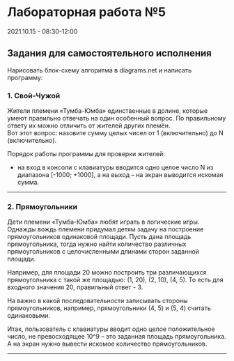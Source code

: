 # Лабораторная работа №5  
2021.10.15 - 08:30-12:00  

## Задания для самостоятельного исполнения  

Нарисовать блок-схему алгоритма в diagrams.net и написать программу:  

### 1. Свой-Чужой  

Жители племени «Тумба-Юмба» единственные в долине, которые умеют правильно отвечать на один особенный вопрос. По правильному ответу их можно отличить от жителей других племён.  
Вот этот вопрос: назовите сумму целых чисел от 1 (включительно) до N (включительно).  

Порядок работы программы для проверки жителей:  
- на вход в консоли с клавиатуры вводится одно целое число N из диапазона [-1000; +1000], а на выход – на экран выводится искомая сумма.  
  
---  

### 2. Прямоугольники  

Дети племени «Тумба-Юмба» любят играть в логические игры. Однажды вождь племени придумал детям задачу на построение прямоугольников одинаковой площади. Пусть дана площадь прямоугольника, тогда нужно найти количество различных прямоугольников с целочисленными длинами сторон заданной площади.  

Например, для площади 20 можно построить три различающихся прямоугольника с такой же площадью: (1, 20), (2, 10), (4, 5). То есть для входного значения 20, правильный ответ - 3.  

На важно в какой последовательности записывать стороны прямоугольников, например, прямоугольники (4, 5) и (5, 4) считать одинаковыми.  

Итак, пользователь с клавиатуры вводит одно целое положительное число, не превосходящее 10^9 – это заданная площадь прямоугольника.  
А на экран нужно вывести искомое количество прямоугольников.  

---  

```txt

```
